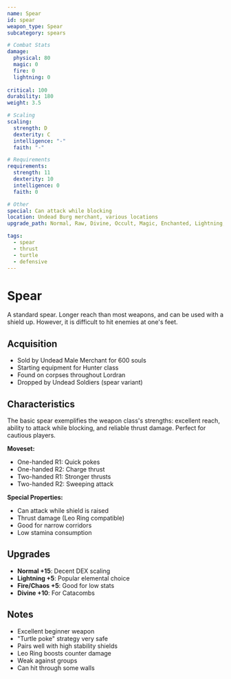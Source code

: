 ```yaml
---
name: Spear
id: spear
weapon_type: Spear
subcategory: spears

# Combat Stats
damage:
  physical: 80
  magic: 0
  fire: 0
  lightning: 0
  
critical: 100
durability: 180
weight: 3.5

# Scaling
scaling:
  strength: D
  dexterity: C
  intelligence: "-"
  faith: "-"

# Requirements
requirements:
  strength: 11
  dexterity: 10
  intelligence: 0
  faith: 0

# Other
special: Can attack while blocking
location: Undead Burg merchant, various locations
upgrade_path: Normal, Raw, Divine, Occult, Magic, Enchanted, Lightning, Crystal, Fire, Chaos

tags:
  - spear
  - thrust
  - turtle
  - defensive
---
```


# Spear

A standard spear. Longer reach than most weapons, and can be used with a shield up. However, it is difficult to hit enemies at one's feet.

## Acquisition
- Sold by Undead Male Merchant for 600 souls
- Starting equipment for Hunter class
- Found on corpses throughout Lordran
- Dropped by Undead Soldiers (spear variant)

## Characteristics
The basic spear exemplifies the weapon class's strengths: excellent reach, ability to attack while blocking, and reliable thrust damage. Perfect for cautious players.

**Moveset:**
- One-handed R1: Quick pokes
- One-handed R2: Charge thrust
- Two-handed R1: Stronger thrusts
- Two-handed R2: Sweeping attack

**Special Properties:**
- Can attack while shield is raised
- Thrust damage (Leo Ring compatible)
- Good for narrow corridors
- Low stamina consumption

## Upgrades
- **Normal +15**: Decent DEX scaling
- **Lightning +5**: Popular elemental choice
- **Fire/Chaos +5**: Good for low stats
- **Divine +10**: For Catacombs

## Notes
- Excellent beginner weapon
- "Turtle poke" strategy very safe
- Pairs well with high stability shields
- Leo Ring boosts counter damage
- Weak against groups
- Can hit through some walls